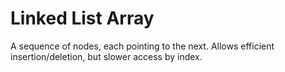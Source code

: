 # Linked List Array

A sequence of nodes, each pointing to the next. Allows efficient insertion/deletion, but slower access by index.